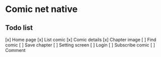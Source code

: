# Comic net native

## Todo list
[x] Home page
[x] List comic
[x] Comic details
[x] Chapter image
[ ] Find comic
[ ] Save chapter
[ ] Setting screen
[ ] Login
[ ] Subscribe comic
[ ] Comment
